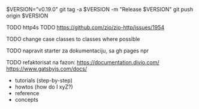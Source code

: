 
$VERSION="v0.19.0"
git tag -a $VERSION -m "Release $VERSION"
git push origin $VERSION


TODO http4s
TODO https://github.com/zio/zio-http/issues/1954


TODO change case classes to classes where possible

TODO napravit starter za dokumentaciju, sa gh pages npr


TODO refaktorisat na fazon:
https://documentation.divio.com/ 
https://www.gatsbyjs.com/docs/

- tutorials (step-by-step)
- howtos (how do I xyZ?)
- reference
- concepts


